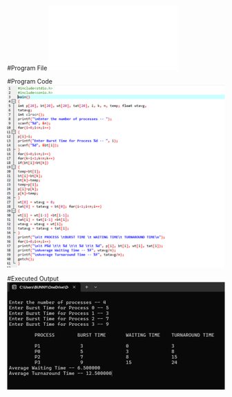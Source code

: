 #Program File
![Program File](SJF.cpp)

#Program Code
![Program Code](ProgramCode.png)

#Executed Output
![Executed Output](ExecutedOutput.png)
